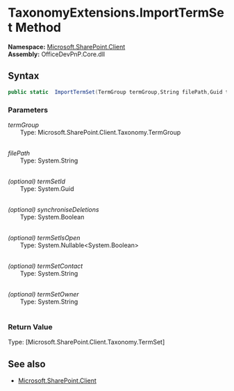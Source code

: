 # TaxonomyExtensions.ImportTermSet Method  
**Namespace:** [Microsoft.SharePoint.Client](Microsoft.SharePoint.Client.md)  
**Assembly:** OfficeDevPnP.Core.dll  
## Syntax
```C#
public static  ImportTermSet(TermGroup termGroup,String filePath,Guid termSetId,Boolean synchroniseDeletions,Nullable<Boolean> termSetIsOpen,String termSetContact,String termSetOwner)
```
### Parameters
*termGroup*  
&emsp;&emsp;Type: Microsoft.SharePoint.Client.Taxonomy.TermGroup  
&emsp;&emsp;  
  
*filePath*  
&emsp;&emsp;Type: System.String  
&emsp;&emsp;  
  
*(optional) termSetId*  
&emsp;&emsp;Type: System.Guid  
&emsp;&emsp;  
  
*(optional) synchroniseDeletions*  
&emsp;&emsp;Type: System.Boolean  
&emsp;&emsp;  
  
*(optional) termSetIsOpen*  
&emsp;&emsp;Type: System.Nullable<System.Boolean>  
&emsp;&emsp;  
  
*(optional) termSetContact*  
&emsp;&emsp;Type: System.String  
&emsp;&emsp;  
  
*(optional) termSetOwner*  
&emsp;&emsp;Type: System.String  
&emsp;&emsp;  
  
### Return Value
Type: [Microsoft.SharePoint.Client.Taxonomy.TermSet]  

## See also
- [Microsoft.SharePoint.Client](Microsoft.SharePoint.Client.md)
